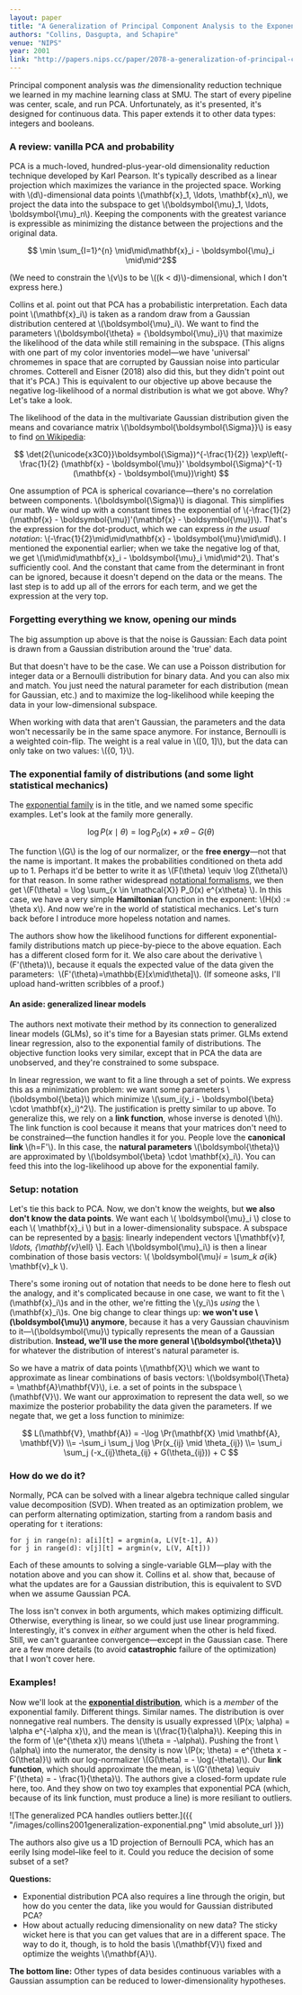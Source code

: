 ```yaml
---
layout: paper
title: "A Generalization of Principal Component Analysis to the Exponential Family"
authors: "Collins, Dasgupta, and Schapire"
venue: "NIPS"
year: 2001
link: "http://papers.nips.cc/paper/2078-a-generalization-of-principal-components-analysis-to-the-exponential-family.pdf"
---
```


Principal component analysis was *the* dimensionality reduction technique we learned in my machine learning class at SMU. The start of every pipeline was center, scale, and run PCA. Unfortunately, as it's presented, it's designed for continuous data. This paper extends it to other data types: integers and booleans.

<!--more-->

### A review: vanilla PCA and probability

PCA is a much-loved, hundred-plus-year-old dimensionality reduction technique developed by Karl Pearson. It's typically described as a linear projection which maximizes the variance in the projected space. Working with \\(d\\)-dimensional data points \\(\mathbf{x}_1, \ldots, \mathbf{x}_n\\), we project the data into the subspace to get \\(\boldsymbol{\mu}_1, \ldots, \boldsymbol{\mu}_n\\). Keeping the components with the greatest variance is expressible as minimizing the distance between the projections and the original data.

$$ \min \sum_{I=1}^{n} \mid\mid\mathbf{x}_i - \boldsymbol{\mu}_i \mid\mid^2$$

(We need to constrain the \\(v\\)s to be \\((k < d)\\)-dimensional, which I don't express here.)

Collins et al. point out that PCA has a probabilistic interpretation. Each data point \\(\mathbf{x}_i\\) is taken as a random draw from a Gaussian distribution centered at \\(\boldsymbol{\mu}_i\\). We want to find the  parameters \\(\boldsymbol{\theta} = \{\boldsymbol{\mu}_i\}\\) that maximize the likelihood of the data while still remaining in the subspace. (This aligns with one part of my color inventories model—we have 'universal' chromemes in space that are corrupted by Gaussian noise into particular chromes. Cotterell and Eisner (2018) also did this, but they didn't point out that it's PCA.) This is equivalent to our objective up above because the negative log-likelihood of a normal distribution is what we got above. Why? Let's take a look.

The likelihood of the data in the multivariate Gaussian distribution given the means and covariance matrix \\(\boldsymbol{\boldsymbol{\Sigma}}\\) is easy to find [on Wikipedia](https://en.wikipedia.org/wiki/Multivariate_normal_distribution):

$$ \det(2{\unicode{x3C0}}\boldsymbol{\Sigma})^{-\frac{1}{2}} \exp\left(-\frac{1}{2} (\mathbf{x} - \boldsymbol{\mu})' \boldsymbol{\Sigma}^{-1} (\mathbf{x} - \boldsymbol{\mu})\right) $$

One assumption of PCA is spherical covariance—there's no correlation between components. \\(\boldsymbol{\Sigma}\\) is diagonal. This simplifies our math. We wind up with a constant times the exponential of \\(-\frac{1}{2}(\mathbf{x} - \boldsymbol{\mu})'(\mathbf{x} - \boldsymbol{\mu})\\). That's the expression for the dot-product, which we can express *in the usual notation*:  \\(-\frac{1}{2}\mid\mid\mathbf{x} - \boldsymbol{\mu}\mid\mid\\). I mentioned the exponential earlier; when we take the negative log of that, we get \\(\mid\mid\mathbf{x}_i - \boldsymbol{\mu}_i \mid\mid^2\\). That's sufficiently cool. And the constant that came from the determinant in front can be ignored, because it doesn't depend on the data or the means. The last step is to add up all of the errors for each term, and we get the expression at the very top.

### Forgetting everything we know, opening our minds

The big assumption up above is that the noise is Gaussian: Each data point is drawn from a Gaussian distribution around the 'true' data.

But that doesn't have to be the case. We can use a Poisson distribution for integer data or a Bernoulli distribution for binary data. And you can also mix and match. You just need the natural parameter for each distribution (mean for Gaussian, etc.) and to maximize the log-likelihood while keeping the data in your low-dimensional subspace.

When working with data that aren't Gaussian, the parameters and the data won't necessarily be in the same space anymore. For instance, Bernoulli is a weighted coin-flip. The weight is a real value in \\([0, 1]\\), but the data can only take on two values: \\(\{0, 1\}\\). 

### The exponential family of distributions (and some light statistical mechanics)

The [exponential family](https://en.wikipedia.org/wiki/Exponential_family) is in the title, and we named some specific examples. Let's look at the family more generally.

$$ \log P(x \mid \theta) = \log P_0(x) + x\theta - G(\theta) $$

The function \\(G\\) is the log of our normalizer, or the **free energy**—not that the name is important. It makes the probabilities conditioned on theta add up to 1. Perhaps it'd be better to write it as \\(F(\theta) \equiv \log Z(\theta)\\) for that reason. In some rather widespread [notational formalisms](https://raw.githubusercontent.com/seq2class/scribe-notes/master/formalisms.pdf), we then get \\(F(\theta) = \log \sum_{x \in \mathcal{X}} P_0(x) e^{x\theta} \\). In this case, we have a very simple **Hamiltonian** function in the exponent: \\(H(x) := \theta x\\). And now we're in the world of statistical mechanics. Let's turn back before I introduce more hopeless notation and names.

The authors show how the likelihood functions for different exponential-family distributions match up piece-by-piece to the above equation. Each has a different closed form for it. We also care about the derivative&nbsp;\\(F'(\theta)\\), because it equals the expected value of the data given the parameters: &nbsp;\\(F'(\theta)=\mathbb{E}[x\mid\theta]\\). (If someone asks, I'll upload hand-written scribbles of a proof.)

#### An aside: generalized linear models

The authors next motivate their method by its connection to generalized linear models (GLMs), so it's time for a Bayesian stats primer. GLMs extend linear regression, also to the exponential family of distributions. The objective function looks very similar, except that in PCA the data are unobserved, and they're constrained to some subspace.

In linear regression, we want to fit a line through a set of points. We express this as a minimization problem: we want some parameters \\(\boldsymbol{\beta}\\) which minimize \\(\sum_i(y_i - \boldsymbol{\beta} \cdot \mathbf{x}_i)^2\\). The justification is pretty similar to up above. To generalize this, we rely on a **link function**, whose inverse is denoted&nbsp;\\(h\\). The link function is cool because it means that your matrices don't need to be constrained—the function handles it for you. People love the **canonical link** \\(h=F'\\). In this case, the **natural parameters** \\(\boldsymbol{\theta}\\) are approximated by \\(\boldsymbol{\beta} \cdot \mathbf{x}_i\\). You can feed this into the log-likelihood up above for the exponential family. 

### Setup: notation

Let's tie this back to PCA. Now, we don't know the weights, but **we also don't know the data points**. We want each \\( \boldsymbol{\mu}_i \\) close to each \\( \mathbf{x}_i \\) but in a lower-dimensionality subspace. A subspace can be represented by a [basis](https://en.wikipedia.org/wiki/Basis_(linear_algebra)): linearly independent vectors \\[\mathbf{v}_1, \ldots, {\mathbf{v}_\ell} \\]. Each \\(\boldsymbol{\mu}_i\\) is then a linear combination of those basis vectors: \\( \boldsymbol{\mu}_i = \sum_k a_{ik} \mathbf{v}_k \\). 

There's some ironing out of notation that needs to be done here to flesh out the analogy, and it's complicated because in one case, we want to fit the \\(\mathbf{x}_i\\)s and in the other, we're fitting the \\(y_i\\)s *using* the \\(\mathbf{x}_i\\)s. One big change to clear things up: **we won't use \\(\boldsymbol{\mu}\\\) anymore**, because it has a very Gaussian chauvinism to it—\\(\boldsymbol{\mu}\\) typically represents the mean of a Gaussian distribution. **Instead, we'll use the more general \\(\boldsymbol{\theta}\\)** for whatever the distribution of interest's natural parameter is.

So we have a matrix of data points \\(\mathbf{X}\\) which we want to approximate as linear combinations of basis vectors: \\(\boldsymbol{\Theta} = \mathbf{A}\mathbf{V}\\), i.e. a set of points in the subspace \\(\mathbf{V}\\). We want our approximation to represent the data well, so we maximize the posterior probability the data given the parameters. If we negate that, we get a loss function to minimize:

$$ L(\mathbf{V}, \mathbf{A}) = -\log \Pr(\mathbf{X} \mid \mathbf{A}, \mathbf{V}) \\= -\sum_i \sum_j \log \Pr(x_{ij} \mid \theta_{ij}) \\= \sum_i \sum_j (-x_{ij}\theta_{ij} + G(\theta_{ij})) + C $$ 


### How do we do it?

Normally, PCA can be solved with a linear algebra technique called singular value decomposition (SVD). When treated as an optimization problem, we can perform alternating optimization, starting from a random basis and operating for `t` iterations:

    for j in range(n): a[i][t] = argmin(a, L(V[t-1], A))
    for j in range(d): v[j][t] = argmin(v, L(V, A[t]))

Each of these amounts to solving a single-variable GLM—play with the notation above and you can show it. Collins et al. show that, because of what the updates are for a Gaussian distribution, this is equivalent to SVD when we assume Gaussian PCA.

The loss isn't convex in both arguments, which makes optimizing difficult. Otherwise, everything is linear, so we could just use linear programming. Interestingly, it's convex in *either* argument when the other is held fixed. Still, we can't guarantee convergence—except in the Gaussian case. There are a few more details (to avoid **catastrophic** failure of the optimization) that I won't cover here.

### Examples!

Now we'll look at the **[exponential distribution](https://en.wikipedia.org/wiki/Exponential_distribution)**, which is a *member* of the exponential family. Different things. Similar names. The distribution is over nonnegative real numbers. The density is usually expressed \\(P(x; \alpha) = \alpha e^{-\alpha x}\\), and the mean is \\(\frac{1}{\alpha}\\). Keeping this in the form of \\(e^{\theta x}\\) means \\(\theta = -\alpha\\). Pushing the front \\(\alpha\\) into the numerator, the density is now \\(P(x; \theta) = e^{\theta x - G(\theta)}\\) with our log-normalizer \\(G(\theta) = - \log(-\theta)\\). Our **link function**, which should approximate the mean, is \\(G'(\theta) \equiv F'(\theta) = - \frac{1}{\theta}\\). The authors give a closed-form update rule here, too. And they show on two toy examples that exponential PCA (which, because of its link function, must produce a line) is more resiliant to outliers.

![The generalized PCA handles outliers better.]({{ "/images/collins2001generalization-exponential.png" \mid absolute_url }})


The authors also give us a 1D projection of Bernoulli PCA, which has an eerily Ising model–like feel to it. Could you reduce the decision of some subset of a set?

**Questions:**

* Exponential distribution PCA also requires a line through the origin, but how do you center the data, like you would for Gaussian distributed PCA?
* How about actually reducing dimensionality on new data? The sticky wicket here is that you can get values that are in a different space. The way to do it, though, is to hold the basis \\(\mathbf{V}\\) fixed and optimize the weights \\(\mathbf{A}\\). 

**The bottom line:** Other types of data besides continuous variables with a Gaussian assumption can be reduced to lower-dimensionality hypotheses.


